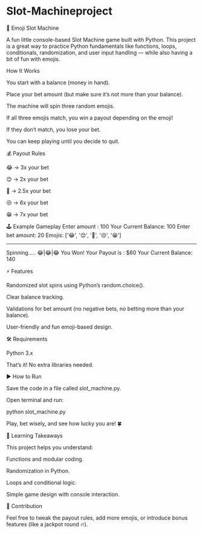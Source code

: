 # Slot-Machineproject


🎰 Emoji Slot Machine

A fun little console-based Slot Machine game built with Python. This project is a great way to practice Python fundamentals like functions, loops, conditionals, randomization, and user input handling — while also having a bit of fun with emojis.

 How It Works

You start with a balance (money in hand).

Place your bet amount (but make sure it’s not more than your balance).

The machine will spin three random emojis.

If all three emojis match, you win a payout depending on the emoji!

If they don’t match, you lose your bet.

You can keep playing until you decide to quit.

💰 Payout Rules

😂 → 3x your bet

😊 → 2x your bet

🤣 → 2.5x your bet

😒 → 6x your bet

😁 → 7x your bet

🕹 Example Gameplay
Enter amount : 100
Your Current Balance: 100
Enter bet amount: 20
Emojis: ['😂', '😊', '🤣', '😒', '😁']
**********
Spinning.....
😂|😂|😂
You Won!
Your Payout is : $60
Your Current Balance: 140

⚡ Features

Randomized slot spins using Python’s random.choice().

Clear balance tracking.

Validations for bet amount (no negative bets, no betting more than your balance).

User-friendly and fun emoji-based design.

🛠 Requirements

Python 3.x

That’s it! No extra libraries needed.

▶️ How to Run

Save the code in a file called slot_machine.py.

Open terminal and run:

python slot_machine.py


Play, bet wisely, and see how lucky you are! 🍀

🎯 Learning Takeaways

This project helps you understand:

Functions and modular coding.

Randomization in Python.

Loops and conditional logic.

Simple game design with console interaction.

🤝 Contribution

Feel free to tweak the payout rules, add more emojis, or introduce bonus features (like a jackpot round 🔥).
